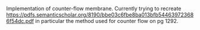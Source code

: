 Implementation of counter-flow membrane. Currently trying to recreate https://pdfs.semanticscholar.org/8190/bbe03c6fbe8ba013bfb544639723686f54dc.pdf in particular the method used for counter flow on pg 1292. 
